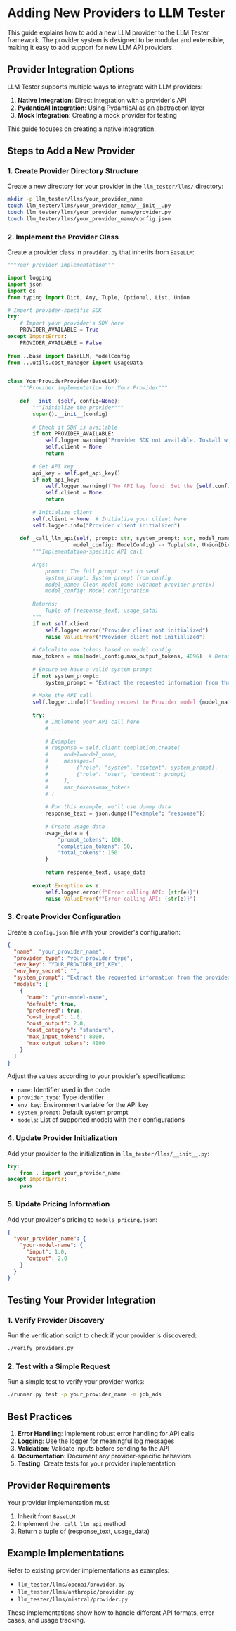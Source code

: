 # Adding New Providers to LLM Tester

This guide explains how to add a new LLM provider to the LLM Tester framework. The provider system is designed to be modular and extensible, making it easy to add support for new LLM API providers.

## Provider Integration Options

LLM Tester supports multiple ways to integrate with LLM providers:

1. **Native Integration**: Direct integration with a provider's API
2. **PydanticAI Integration**: Using PydanticAI as an abstraction layer
3. **Mock Integration**: Creating a mock provider for testing

This guide focuses on creating a native integration.

## Steps to Add a New Provider

### 1. Create Provider Directory Structure

Create a new directory for your provider in the `llm_tester/llms/` directory:

```bash
mkdir -p llm_tester/llms/your_provider_name
touch llm_tester/llms/your_provider_name/__init__.py
touch llm_tester/llms/your_provider_name/provider.py
touch llm_tester/llms/your_provider_name/config.json
```

### 2. Implement the Provider Class

Create a provider class in `provider.py` that inherits from `BaseLLM`:

```python
"""Your provider implementation"""

import logging
import json
import os
from typing import Dict, Any, Tuple, Optional, List, Union

# Import provider-specific SDK
try:
    # Import your provider's SDK here
    PROVIDER_AVAILABLE = True
except ImportError:
    PROVIDER_AVAILABLE = False
    
from ..base import BaseLLM, ModelConfig
from ...utils.cost_manager import UsageData


class YourProviderProvider(BaseLLM):
    """Provider implementation for Your Provider"""
    
    def __init__(self, config=None):
        """Initialize the provider"""
        super().__init__(config)
        
        # Check if SDK is available
        if not PROVIDER_AVAILABLE:
            self.logger.warning("Provider SDK not available. Install with 'pip install provider-sdk'")
            self.client = None
            return
            
        # Get API key
        api_key = self.get_api_key()
        if not api_key:
            self.logger.warning(f"No API key found. Set the {self.config.env_key if self.config else 'YOUR_PROVIDER_API_KEY'} environment variable.")
            self.client = None
            return
            
        # Initialize client
        self.client = None  # Initialize your client here
        self.logger.info("Provider client initialized")
        
    def _call_llm_api(self, prompt: str, system_prompt: str, model_name: str, 
                     model_config: ModelConfig) -> Tuple[str, Union[Dict[str, Any], UsageData]]:
        """Implementation-specific API call
        
        Args:
            prompt: The full prompt text to send
            system_prompt: System prompt from config
            model_name: Clean model name (without provider prefix)
            model_config: Model configuration
            
        Returns:
            Tuple of (response_text, usage_data)
        """
        if not self.client:
            self.logger.error("Provider client not initialized")
            raise ValueError("Provider client not initialized")
            
        # Calculate max tokens based on model config
        max_tokens = min(model_config.max_output_tokens, 4096)  # Default cap 
        
        # Ensure we have a valid system prompt
        if not system_prompt:
            system_prompt = "Extract the requested information from the provided text as accurate JSON."
        
        # Make the API call
        self.logger.info(f"Sending request to Provider model {model_name}")
        
        try:
            # Implement your API call here
            # ...
            
            # Example:
            # response = self.client.completion.create(
            #     model=model_name,
            #     messages=[
            #         {"role": "system", "content": system_prompt},
            #         {"role": "user", "content": prompt}
            #     ],
            #     max_tokens=max_tokens
            # )
            
            # For this example, we'll use dummy data
            response_text = json.dumps({"example": "response"})
            
            # Create usage data
            usage_data = {
                "prompt_tokens": 100,
                "completion_tokens": 50,
                "total_tokens": 150
            }
            
            return response_text, usage_data
            
        except Exception as e:
            self.logger.error(f"Error calling API: {str(e)}")
            raise ValueError(f"Error calling API: {str(e)}")
```

### 3. Create Provider Configuration

Create a `config.json` file with your provider's configuration:

```json
{
  "name": "your_provider_name",
  "provider_type": "your_provider_type",
  "env_key": "YOUR_PROVIDER_API_KEY",
  "env_key_secret": "",
  "system_prompt": "Extract the requested information from the provided text as accurate JSON.",
  "models": [
    {
      "name": "your-model-name",
      "default": true,
      "preferred": true,
      "cost_input": 1.0,
      "cost_output": 2.0,
      "cost_category": "standard",
      "max_input_tokens": 8000,
      "max_output_tokens": 4000
    }
  ]
}
```

Adjust the values according to your provider's specifications:
- `name`: Identifier used in the code
- `provider_type`: Type identifier
- `env_key`: Environment variable for the API key
- `system_prompt`: Default system prompt
- `models`: List of supported models with their configurations

### 4. Update Provider Initialization

Add your provider to the initialization in `llm_tester/llms/__init__.py`:

```python
try:
    from . import your_provider_name
except ImportError:
    pass
```

### 5. Update Pricing Information

Add your provider's pricing to `models_pricing.json`:

```json
{
  "your_provider_name": {
    "your-model-name": {
      "input": 1.0,
      "output": 2.0
    }
  }
}
```

## Testing Your Provider Integration

### 1. Verify Provider Discovery

Run the verification script to check if your provider is discovered:

```bash
./verify_providers.py
```

### 2. Test with a Simple Request

Run a simple test to verify your provider works:

```bash
./runner.py test -p your_provider_name -m job_ads
```

## Best Practices

1. **Error Handling**: Implement robust error handling for API calls
2. **Logging**: Use the logger for meaningful log messages
3. **Validation**: Validate inputs before sending to the API
4. **Documentation**: Document any provider-specific behaviors
5. **Testing**: Create tests for your provider implementation

## Provider Requirements

Your provider implementation must:

1. Inherit from `BaseLLM`
2. Implement the `_call_llm_api` method
3. Return a tuple of (response_text, usage_data)

## Example Implementations

Refer to existing provider implementations as examples:

- `llm_tester/llms/openai/provider.py`
- `llm_tester/llms/anthropic/provider.py`
- `llm_tester/llms/mistral/provider.py`

These implementations show how to handle different API formats, error cases, and usage tracking.